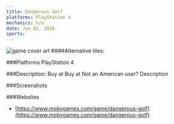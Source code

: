 ```yaml
---
title: Dangerous Golf
platforms: PlayStation 4
mechanics: n/a
date: Jun 02, 2016  
sports: 
---
```

![game cover art](https://www.mobygames.com/images/covers/s/381339-dangerous-golf-windows-front-cover.jpg "Logo")
####Alternative tiles:

###Platforms
PlayStation 4

###Description: Buy at 
 Buy at 
Not an American user?
Description

###Screenshots

###Websites
* [https://www.mobygames.com/game/dangerous-golf](https://www.mobygames.com/game/dangerous-golf)